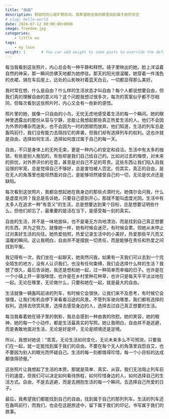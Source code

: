 ```yaml
---
title: "自由"
description: 假如你的心是旷野的鸟，我希望她在我的眼里找到属于她的天空
# slug: hello-world
date: 2024-07-12 00:00:00+0000
image: freedom.jpg
categories:
    - little wu
tags:
    - my love
weight: 1       # You can add weight to some posts to override the default sorting (date descending)
---
```



每当我看到这张照片，内心总会有一种平静和释然。镜子里映出的她，脸上洋溢着自然的神采，那一瞬间仿佛天地都为她停驻。那天的阳光很温暖，她穿着一件浅色的衣裙，骑在车后座上，远处的山影映衬着蓝天白云，一切都显得那么美好。

我时常在想，什么是自由？什么样的生活状态才叫自由？每个人都说想要自由，但我们真的理解自由的意义吗？这个问题我想过很多次，每次的答案似乎都不尽相同，但每次看到这张照片时，内心又会有一些新的感悟。

照片里的她，就像一只自由的小鸟，无忧无虑地感受着生活的每一个瞬间。她的眼神里透露出的那份从容与宁静，总能让我想起那些真正热爱生活的人。他们不会因为外界的嘈杂而迷失，也不会因为一时的困顿而放弃。他们知道，生活的列车总是轰鸣前行，我们没有能力去阻挡它的奔袭，但我们却有选择列车的权利。这也许就是自由，选择如何生活，选择如何度过属于自己的每一天。

自由，不只是身体上的无拘无束，更是一种内心的安定和自洽。生活中有太多的枷锁，有些是别人施加的，有些却是我们自己给自己的。比如对过去的悔恨，对未来的担忧，对外界评价的在意，甚至是对自己不足的苛责。这些东西让我们陷入自我设限的牢笼，总是觉得自己不够好，总是害怕被人否定。但其实，真正的自由，是在无人的角落里也能坦然面对自己，是能够坦然接受自己的一切，无论是优点还是缺陷。

每次看到这张照片，我都会想起她在我身边的那些点滴时光。她偶尔会问我，什么是虚度光阴？我总是告诉她，只要自己感到开心，那就不能叫虚度光阴。生活中有太多人在追求一种"有意义"的生活，总是想要达到某个目标，总是想要证明些什么，但他们却忘了，最重要的是活在当下，是感受每一刻的真实。

自由的生活，并不是一味地放纵，也不是毫无方向地漂泊，而是找到自己真正想要的东西，并为之努力。就像她一样，她有时候会迷茫，有时候会累，但她从未停止过对美好生活的向往。她热爱拍照，热爱记录生活中的小美好，热爱那些平凡而又温暖的瞬间。这让我明白，自由并不是摆脱一切责任，而是能够在责任和热爱之间找到平衡。

我记得有一次，我们坐在一起聊天，她突然问我，如果有一天我们可以去到一个完全陌生的地方，没有人认识我们，也没有任何束缚，我们会选择什么样的生活？我想了很久，最后告诉她，我还是想和她一起，过一种简单而幸福的日子。也许是在一个小镇上开一家咖啡馆，也许是在乡村里种花种草，也许只是每天平平淡淡地在一起。无论在哪里，无论做什么，只要和她在一起，就是最大的自由。

生活就像一辆轰鸣前进的列车，有时候它会很快，让我们来不及思考，有时候它会很慢，让我们有机会停下来看看沿途的风景。不管列车驶向哪里，我们都有选择的权利。选择去欣赏风景，选择去感受身边的人，选择去过自己真正想要的生活。

每当我看着她在镜子里的倒影，我总会感到一种由衷的欣慰。她的笑容，她的眼神，她的每一个小动作，都是生活最真实的写照。她让我明白，自由并不是逃避，而是勇敢地面对生活，无论是好是坏，无论是顺境还是逆境。

所以，我想对她说：“乖乖，无论生活如何变化，无论未来多么不可预测，只要我们在一起，就一定能找到属于我们的自由。不要在每个无人的角落里自怨自艾，也不要因为别人的眼光而怀疑自己。生活的每一刻都值得珍惜，每一个小目标的达成都值得骄傲。”

这张照片让我想起了生活的本质，那就是简单、真实、从容。我们无法阻止列车前行的速度，但我们可以决定如何看待旅程，如何珍惜身边的人，如何选择自己的生活方式。自由，不是去逃避，而是去拥抱生活的每一个瞬间，去选择自己所爱的日子。

最后，我希望我们都能找到自己的自由，找到属于自己的那列列车。生活的列车还在轰鸣前行，而我们，也会在这趟旅途中，留下属于我们的印记，书写属于我们的故事。